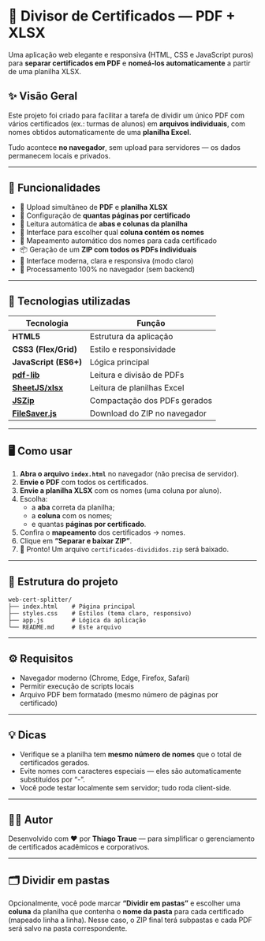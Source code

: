 
# 🧩 Divisor de Certificados — PDF + XLSX

Uma aplicação web elegante e responsiva (HTML, CSS e JavaScript puros) para **separar certificados em PDF** e **nomeá-los automaticamente** a partir de uma planilha XLSX.

## ✨ Visão Geral

Este projeto foi criado para facilitar a tarefa de dividir um único PDF com vários certificados (ex.: turmas de alunos) em **arquivos individuais**, com nomes obtidos automaticamente de uma **planilha Excel**.

Tudo acontece **no navegador**, sem upload para servidores — os dados permanecem locais e privados.

---

## 🚀 Funcionalidades

- 📂 Upload simultâneo de **PDF** e **planilha XLSX**
- 🔢 Configuração de **quantas páginas por certificado**
- 📑 Leitura automática de **abas e colunas da planilha**
- 🧭 Interface para escolher qual **coluna contém os nomes**
- 🧠 Mapeamento automático dos nomes para cada certificado
- 📦 Geração de um **ZIP com todos os PDFs individuais**
- 💅 Interface moderna, clara e responsiva (modo claro)
- 🔐 Processamento 100% no navegador (sem backend)

---

## 🧰 Tecnologias utilizadas

| Tecnologia | Função |
|-------------|--------|
| **HTML5** | Estrutura da aplicação |
| **CSS3 (Flex/Grid)** | Estilo e responsividade |
| **JavaScript (ES6+)** | Lógica principal |
| **[pdf-lib](https://github.com/Hopding/pdf-lib)** | Leitura e divisão de PDFs |
| **[SheetJS/xlsx](https://sheetjs.com/)** | Leitura de planilhas Excel |
| **[JSZip](https://stuk.github.io/jszip/)** | Compactação dos PDFs gerados |
| **[FileSaver.js](https://github.com/eligrey/FileSaver.js)** | Download do ZIP no navegador |

---

## 🖥️ Como usar

1. **Abra o arquivo `index.html`** no navegador (não precisa de servidor).
2. **Envie o PDF** com todos os certificados.
3. **Envie a planilha XLSX** com os nomes (uma coluna por aluno).
4. Escolha:
   - a **aba** correta da planilha;
   - a **coluna** com os nomes;
   - e quantas **páginas por certificado**.
5. Confira o **mapeamento** dos certificados → nomes.
6. Clique em **“Separar e baixar ZIP”**.
7. 🎉 Pronto! Um arquivo `certificados-divididos.zip` será baixado.

---

## 📁 Estrutura do projeto

```
web-cert-splitter/
├── index.html    # Página principal
├── styles.css    # Estilos (tema claro, responsivo)
├── app.js        # Lógica da aplicação
└── README.md     # Este arquivo
```

---

## ⚙️ Requisitos

- Navegador moderno (Chrome, Edge, Firefox, Safari)
- Permitir execução de scripts locais
- Arquivo PDF bem formatado (mesmo número de páginas por certificado)

---

## 💡 Dicas

- Verifique se a planilha tem **mesmo número de nomes** que o total de certificados gerados.  
- Evite nomes com caracteres especiais — eles são automaticamente substituídos por “-”.
- Você pode testar localmente sem servidor; tudo roda client-side.

---

## 🧑‍💻 Autor

Desenvolvido com ❤️ por **Thiago Traue** — para simplificar o gerenciamento de certificados acadêmicos e corporativos.

---

## 🗂️ Dividir em pastas

Opcionalmente, você pode marcar **“Dividir em pastas”** e escolher uma **coluna** da planilha que contenha o **nome da pasta** para cada certificado (mapeado linha a linha). Nesse caso, o ZIP final terá subpastas e cada PDF será salvo na pasta correspondente.
